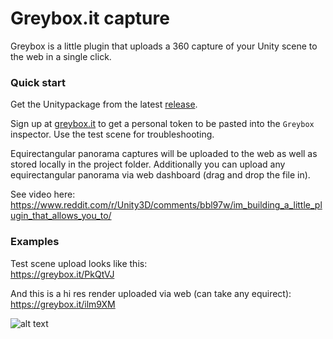 # Greybox.it capture

Greybox is a little plugin that uploads a 360 capture of your Unity scene to the web in a single click. 

### Quick start

Get the Unitypackage from the latest [release](https://github.com/crookookoo/greybox-capture/releases).

Sign up at [greybox.it](https://greybox.it/) to get a personal token to be pasted into the `Greybox` inspector. Use the test scene for troubleshooting.

Equirectangular panorama captures will be uploaded to the web as well as stored locally in the project folder. Additionally you can upload any equirectangular panorama via web dashboard (drag and drop the file in).

See video here:\
https://www.reddit.com/r/Unity3D/comments/bbl97w/im_building_a_little_plugin_that_allows_you_to/


### Examples
Test scene upload looks like this:\
https://greybox.it/PkQtVJ

And this is a hi res render uploaded via web (can take any equirect):\
https://greybox.it/ilm9XM

![alt text](http://eugene.works.s3.amazonaws.com/cloud/gbxt-screenshots.png "Greybox screenshots")

